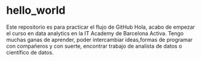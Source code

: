 # hello_world
Este repositorio es para practicar el flujo de GitHub
Hola, acabo de empezar el curso en data analytics en la IT Academy de Barcelona Activa. Tengo muchas ganas de aprender, poder intercambiar ideas,formas de programar con compañeros y con suerte, encontrar trabajo de 
analista de datos o científico de datos.
